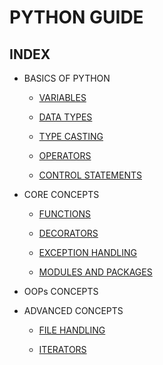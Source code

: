 # PYTHON GUIDE

## INDEX

- BASICS OF PYTHON

  - [VARIABLES](basics/variables.md)

  - [DATA TYPES](basics/data-types.md)

  - [TYPE CASTING](basics/type-casting.md)

  - [OPERATORS](basics/operators.md)

  - [CONTROL STATEMENTS](basics/control-statements.md)

- CORE CONCEPTS

  - [FUNCTIONS](core/functions.md)

  - [DECORATORS](core/decorators.md)

  - [EXCEPTION HANDLING](core/exception-handling.md)

  - [MODULES AND PACKAGES](core/modules-packages.md)

- OOPs CONCEPTS

- ADVANCED CONCEPTS

  - [FILE HANDLING](advancedConcepts/file-handling.md)

  - [ITERATORS](advancedConcepts/iterators.md)
